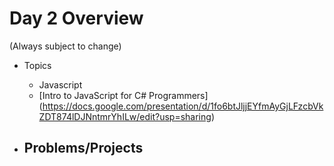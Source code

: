 # Day 2 Overview

(Always subject to change)

- Topics
  - Javascript
  - [Intro to JavaScript for C# Programmers] (https://docs.google.com/presentation/d/1fo6btJljjEYfmAyGjLFzcbVkZDT874lDJNntmrYhILw/edit?usp=sharing)
  
- Problems/Projects
  - 
  
